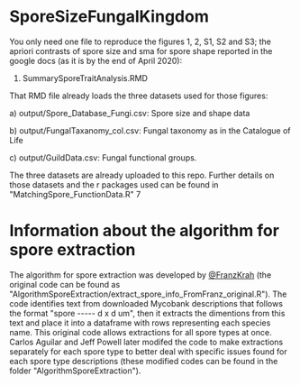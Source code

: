 # SporeSizeFungalKingdom

You only need one file to reproduce the figures 1, 2, S1, S2 and S3; the apriori contrasts of spore size and sma for spore shape reported in the google docs (as it is by the end of April 2020):

1. SummarySporeTraitAnalysis.RMD 


That RMD file already loads the three datasets used for those figures: 

a) output/Spore_Database_Fungi.csv: Spore size and shape data

b) output/FungalTaxanomy_col.csv: Fungal taxonomy as in the Catalogue of Life

c) output/GuildData.csv: Fungal functional groups.

The three datasets are already uploaded to this repo. Further details on those datasets and the r packages used can be found in "MatchingSpore_FunctionData.R"
7

# Information about the algorithm for spore extraction

The algorithm for spore extraction was developed by [@FranzKrah](https://github.com/FranzKrah) (the original code can be found as "AlgorithmSporeExtraction/extract_spore_info_FromFranz_original.R"). The code identifies text from downloaded Mycobank descriptions that follows the format "spore ----- d x d um", then it extracts the dimentions from this text and place it into a dataframe with rows representing each species name. This original code allows extractions for all spore types at once. Carlos Aguilar and Jeff Powell later modifed the code to make extractions separately for each spore type to better deal with specific issues found for each spore type descriptions (these modified codes can be found in the folder "AlgorithmSporeExtraction").

